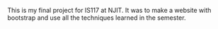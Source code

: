 This is my final project for IS117 at NJIT. It was to make a website with bootstrap and use all the techniques learned in the semester.
